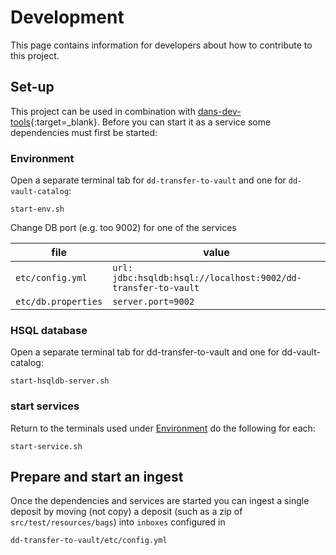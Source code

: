 Development
===========
This page contains information for developers about how to contribute to this project.

Set-up
------
This project can be used in combination with  [dans-dev-tools]{:target=_blank}. Before you can start it as a service
some dependencies must first be started:

### Environment

Open a separate terminal tab for `dd-transfer-to-vault` and one for `dd-vault-catalog`:

```commandline
start-env.sh
```

Change DB port (e.g. too 9002) for one of the services

| file | value |
|------|-------|
| `etc/config.yml` | `url: jdbc:hsqldb:hsql://localhost:9002/dd-transfer-to-vault` |
| `etc/db.properties` | `server.port=9002` |

### HSQL database

Open a separate terminal tab for dd-transfer-to-vault and one for dd-vault-catalog:

```commandline
start-hsqldb-server.sh
```

### start services

Return to the terminals used under [Environment](#environment) do the following for each:

```commandline
start-service.sh
```

## Prepare and start an ingest

Once the dependencies and services are started you can ingest a single deposit by moving
(not copy) a deposit (such as a zip of `src/test/resources/bags`) into `inboxes` configured in  

    dd-transfer-to-vault/etc/config.yml

[dans-dev-tools]: https://github.com/DANS-KNAW/dans-dev-tools#dans-dev-tools
